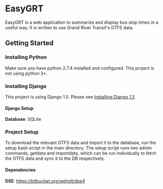 # EasyGRT

EasyGRT is a web application to summarize and display bus stop times in a useful way.
It is written to use Grand River Transit's GTFS data.

## Getting Started

### Installing Python

Make sure you have python 2.7.4 installed and configured. This project is not using python 3+.

### Installing Django

This project is using Django 1.5. Please see [Installing Django 1.5](https://docs.djangoproject.com/en/dev/topics/install/#installing-official-release)

#### Django Setup

**Database**: SQLite

### Project Setup

To download the relevant GTFS data and import it to the database, run the setup bash script in the main directory.
The setup script runs two admin commands, getdata and importdata, which can be run individually to fetch the GTFS data and sync it to the DB respectively. 

#### Dependencies

**DSE**: https://bitbucket.org/weholt/dse4
